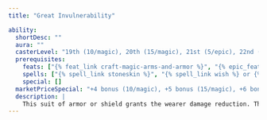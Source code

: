 ```yaml
---
title: "Great Invulnerability"

ability:
  shortDesc: ""
  aura: ""
  casterLevel: "19th (10/magic), 20th (15/magic), 21st (5/epic), 22nd (10/epic)"
  prerequisites:
    feats: ["{% feat_link craft-magic-arms-and-armor %}", "{% epic_feat_link craft-epic-magic-arms-and-armor %}"]
    spells: ["{% spell_link stoneskin %}", "{% spell_link wish %} or {% spell_link miracle %}"]
    special: []
  marketPriceSpecial: "+4 bonus (10/magic), +5 bonus (15/magic), +6 bonus (5/epic), +7 bonus (10/epic)"
  description: |
    This suit of armor or shield grants the wearer damage reduction. The damage reduction can be 10/magic, 15/magic, 5/epic, or 10/epic, depending on the armor.
---
```

